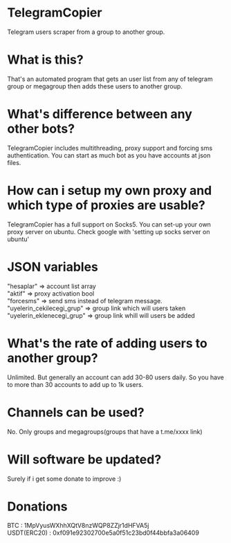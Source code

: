 # TelegramCopier
Telegram users scraper from a group to another group.

# What is this?
That's an automated program that gets an user list from any of telegram group or megagroup then adds these users to another group.

# What's difference between any other bots?
TelegramCopier includes multithreading, proxy support and forcing sms authentication. You can start as much bot as you have accounts at json files.

# How can i setup my own proxy and which type of proxies are usable?
TelegramCopier has a full support on Socks5. You can set-up your own proxy server on ubuntu. Check google with 'setting up socks server on ubuntu'

# JSON variables
"hesaplar" => account list array  
"aktif" => proxy activation bool  
"forcesms" => send sms instead of telegram message.  
"uyelerin_cekilecegi_grup" => group link which will users taken  
"uyelerin_eklenecegi_grup" => group link whill will users be added  

# What's the rate of adding users to another group?
Unlimited. But generally an account can add 30-80 users daily. So you have to more than 30 accounts to add up to 1k users.

# Channels can be used?
No. Only groups and megagroups(groups that have a t.me/xxxx link)

# Will software be updated?
Surely if i get some donate to improve :)

# Donations 
BTC : 1MpVyusWXhhXQtV8nzWQP8ZZjr1dHFVA5j  
USDT(ERC20) : 0xf091e92302700e5a0f51c23bd0f44bbfa3a06409  

